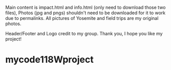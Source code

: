 Main content is impact.html and info.html (only need to download those two files), 
Photos (jpg and pngs) shouldn't need to be downloaded for it to work due to permalinks. 
All pictures of Yosemite and field trips are my original photos.

Header/Footer and Logo credit to my group. Thank you, I hope you like my project!

# mycode118Wproject
